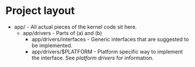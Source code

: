 # Project layout
 * app/ - All actual pieces of the kernel code sit here.
   * app/drivers - Parts of (a) and (b)
     * app/drivers/interfaces - Generic interfaces that are suggested to be implemented.
     * app/drivers/$PLATFORM - Platform specific way to implement the interface. See *platform drivers* for information.
